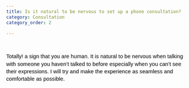 ```yaml
---
title: Is it natural to be nervous to set up a phone consultation?
category: Consultation
category_order: 2

---
```

<p>&nbsp;</p>
<p dir="ltr" style="line-height: 1.38; margin-top: 0pt; margin-bottom: 0pt;"><span style="font-size: 11pt; font-family: Arial; color: #000000; background-color: transparent; font-weight: 400; font-style: normal; font-variant: normal; text-decoration: none; vertical-align: baseline; white-space: pre-wrap;">Totally! a sign that you are human. It is natural to be nervous when talking with someone you haven&rsquo;t talked to before especially when you can&rsquo;t see their expressions. I will try and make the experience as seamless and comfortable as possible.</span></p>
